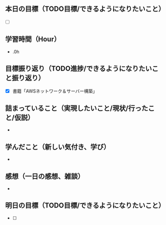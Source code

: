 ## 本日の目標（TODO目標/できるようになりたいこと）
- [ ] 　
## 学習時間（Hour）
- .0h
## 目標振り返り（TODO進捗/できるようになりたいこと振り返り）
- [x] 書籍「AWSネットワーク＆サーバー構築」

## 詰まっていること（実現したいこと/現状/行ったこと/仮説）
-
## 学んだこと（新しい気付き、学び）
-
## 感想（一日の感想、雑談）
-
## 明日の目標（TODO目標/できるようになりたいこと）
- [ ]
